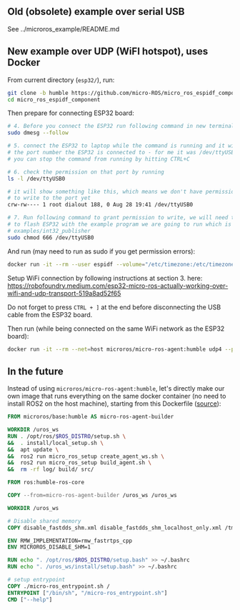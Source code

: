## Old (obsolete) example over serial USB

See ../microros_example/README.md

## New example over UDP (WiFI hotspot), uses Docker

From current directory (`esp32/`), run:

```bash
git clone -b humble https://github.com/micro-ROS/micro_ros_espidf_component.git
cd micro_ros_espidf_component
```

Then prepare for connecting ESP32 board:

```bash
# 4. Before you connect the ESP32 run following command in new terminal window
sudo dmesg --follow

# 5. connect the ESP32 to laptop while the command is running and it will show
# the port number the ESP32 is connected to - for me it was /dev/ttyUSB0
# you can stop the command from running by hitting CTRL+C

# 6. check the permission on that port by running
ls -l /dev/ttyUSB0

# it will show something like this, which means we don't have permissions
# to write to the port yet
crw-rw---- 1 root dialout 188, 0 Aug 28 19:41 /dev/ttyUSB0

# 7. Run following command to grant permission to write, we will need this
# to flash ESP32 with the example program we are going to run which is
# examples/int32_publisher
sudo chmod 666 /dev/ttyUSB0
```

And run (may need to run as sudo if you get permission errors):

```bash
docker run -it --rm --user espidf --volume="/etc/timezone:/etc/timezone:ro" -v  $(pwd):/micro_ros_espidf_component -v  /dev:/dev --privileged --workdir /micro_ros_espidf_component microros/esp-idf-microros:latest /bin/bash  -c "cd examples/int32_publisher; idf.py menuconfig build flash monitor"
```

Setup WiFi connection by following instructions at section 3. here: https://robofoundry.medium.com/esp32-micro-ros-actually-working-over-wifi-and-udp-transport-519a8ad52f65

Do not forget to press `CTRL + ]` at the end before disconnecting the USB cable from the ESP32 board.

Then run (while being connected on the same WiFi network as the ESP32 board):

```bash
docker run -it --rm --net=host microros/micro-ros-agent:humble udp4 --port 8888 -v6
```

## In the future

Instead of using `microros/micro-ros-agent:humble`, let's directly make our own image that runs everything on the same docker container (no need to install ROS2 on the host machine), starting from this Dockerfile ([source](https://github.com/micro-ROS/docker/blob/humble/micro-ROS-Agent/Dockerfile)):

```dockerfile
FROM microros/base:humble AS micro-ros-agent-builder

WORKDIR /uros_ws
RUN . /opt/ros/$ROS_DISTRO/setup.sh \
&&  . install/local_setup.sh \
&&  apt update \
&&  ros2 run micro_ros_setup create_agent_ws.sh \
&&  ros2 run micro_ros_setup build_agent.sh \
&&  rm -rf log/ build/ src/

FROM ros:humble-ros-core

COPY --from=micro-ros-agent-builder /uros_ws /uros_ws

WORKDIR /uros_ws

# Disable shared memory
COPY disable_fastdds_shm.xml disable_fastdds_shm_localhost_only.xml /tmp/

ENV RMW_IMPLEMENTATION=rmw_fastrtps_cpp
ENV MICROROS_DISABLE_SHM=1

RUN echo ". /opt/ros/$ROS_DISTRO/setup.bash" >> ~/.bashrc
RUN echo ". /uros_ws/install/setup.bash" >> ~/.bashrc

# setup entrypoint
COPY ./micro-ros_entrypoint.sh /
ENTRYPOINT ["/bin/sh", "/micro-ros_entrypoint.sh"]
CMD ["--help"]
```
